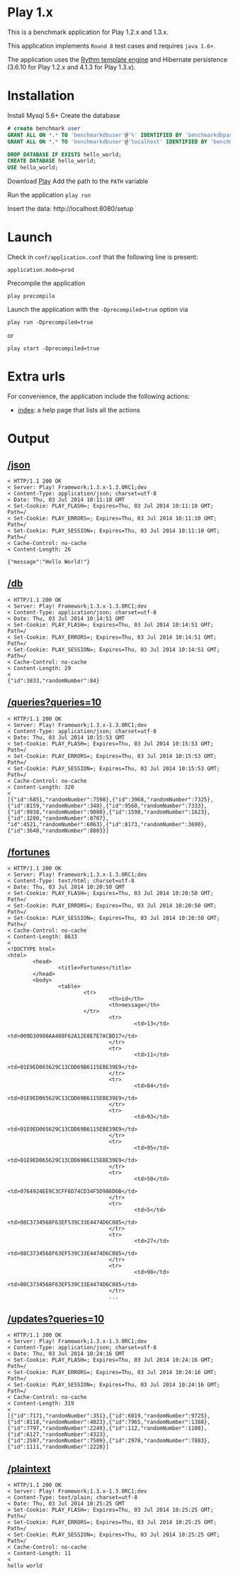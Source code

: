Play 1.x
========

This is a benchmark application for Play 1.2.x and 1.3.x.

This application implements `Round 8` test cases and requires `java 1.6+`.

The application uses the [Rythm template engine](https://github.com/greenlaw110/play-rythm) and Hibernate persistence (3.6.10 for Play 1.2.x and 4.1.3 for Play 1.3.x).

Installation
============
Install Mysql 5.6+
Create the database 
```sql
# create benchmark user
GRANT ALL ON *.* TO 'benchmarkdbuser'@'%' IDENTIFIED BY 'benchmarkdbpass';
GRANT ALL ON *.* TO 'benchmarkdbuser'@'localhost' IDENTIFIED BY 'benchmarkdbpass';

DROP DATABASE IF EXISTS hello_world;
CREATE DATABASE hello_world;
USE hello_world;
```

Download [Play](http://www.playframework.com/download)
Add the path to the `PATH` variable

Run the application
`play run`

Insert the data: http://localhost:8080/setup

Launch
======

Check in `conf/application.conf` that the following line is present: 
```
application.mode=prod
```
Precompile the application 
```
play precompile
```
Launch the application with the `-Dprecompiled=true` option via 
```
play run -Dprecompiled=true
```
or 
```
play start -Dprecompiled=true
```

Extra urls
==========

For convenience, the application include the following actions: 
  - [index](http://localhost:8080/): a help page that lists all the actions

Output
======

[/json](http://www.techempower.com/benchmarks/#section=json)
-----
```
< HTTP/1.1 200 OK
< Server: Play! Framework;1.3.x-1.3.0RC1;dev
< Content-Type: application/json; charset=utf-8
< Date: Thu, 03 Jul 2014 10:11:10 GMT
< Set-Cookie: PLAY_FLASH=; Expires=Thu, 03 Jul 2014 10:11:10 GMT; Path=/
< Set-Cookie: PLAY_ERRORS=; Expires=Thu, 03 Jul 2014 10:11:10 GMT; Path=/
< Set-Cookie: PLAY_SESSION=; Expires=Thu, 03 Jul 2014 10:11:10 GMT; Path=/
< Cache-Control: no-cache
< Content-Length: 26

{"message":"Hello World!"}
```

[/db](http://www.techempower.com/benchmarks/#section=db)
---
```
< HTTP/1.1 200 OK
< Server: Play! Framework;1.3.x-1.3.0RC1;dev
< Content-Type: application/json; charset=utf-8
< Date: Thu, 03 Jul 2014 10:14:51 GMT
< Set-Cookie: PLAY_FLASH=; Expires=Thu, 03 Jul 2014 10:14:51 GMT; Path=/
< Set-Cookie: PLAY_ERRORS=; Expires=Thu, 03 Jul 2014 10:14:51 GMT; Path=/
< Set-Cookie: PLAY_SESSION=; Expires=Thu, 03 Jul 2014 10:14:51 GMT; Path=/
< Cache-Control: no-cache
< Content-Length: 29
<
{"id":3833,"randomNumber":84}
```

[/queries?queries=10](http://www.techempower.com/benchmarks/#section=query)
-------------------
```
< HTTP/1.1 200 OK
< Server: Play! Framework;1.3.x-1.3.0RC1;dev
< Content-Type: application/json; charset=utf-8
< Date: Thu, 03 Jul 2014 10:15:53 GMT
< Set-Cookie: PLAY_FLASH=; Expires=Thu, 03 Jul 2014 10:15:53 GMT; Path=/
< Set-Cookie: PLAY_ERRORS=; Expires=Thu, 03 Jul 2014 10:15:53 GMT; Path=/
< Set-Cookie: PLAY_SESSION=; Expires=Thu, 03 Jul 2014 10:15:53 GMT; Path=/
< Cache-Control: no-cache
< Content-Length: 320
<
[{"id":6851,"randomNumber":7598},{"id":3968,"randomNumber":7325},
{"id":8159,"randomNumber":348},{"id":9560,"randomNumber":7333},
{"id":9938,"randomNumber":9080},{"id":1598,"randomNumber":1623},{"id":3280,"randomNumber":8707},
"id":4521,"randomNumber":6063},{"id":8173,"randomNumber":3690},{"id":3648,"randomNumber":8803}]
```

[/fortunes](http://www.techempower.com/benchmarks/#section=fortune)
---------
```
< HTTP/1.1 200 OK
< Server: Play! Framework;1.3.x-1.3.0RC1;dev
< Content-Type: text/html; charset=utf-8
< Date: Thu, 03 Jul 2014 10:20:50 GMT
< Set-Cookie: PLAY_FLASH=; Expires=Thu, 03 Jul 2014 10:20:50 GMT; Path=/
< Set-Cookie: PLAY_ERRORS=; Expires=Thu, 03 Jul 2014 10:20:50 GMT; Path=/
< Set-Cookie: PLAY_SESSION=; Expires=Thu, 03 Jul 2014 10:20:50 GMT; Path=/
< Cache-Control: no-cache
< Content-Length: 8633
<
<!DOCTYPE html>
<html>
        <head>
                <title>Fortunes</title>
        </head>
        <body>
                <table>
                        <tr>
                                <th>id</th>
                                <th>message</th>
                        </tr>
                                <tr>
                                        <td>13</td>
                                        <td>009D30980AA408F62A12E0E7E7ACBD17</td>
                                </tr>
                                <tr>
                                        <td>11</td>
                                        <td>01E9ED065629C13CDD69B6115EBE39E9</td>
                                </tr>
                                <tr>
                                        <td>84</td>
                                        <td>01E9ED065629C13CDD69B6115EBE39E9</td>
                                </tr>
                                <tr>
                                        <td>93</td>
                                        <td>01E9ED065629C13CDD69B6115EBE39E9</td>
                                </tr>
                                <tr>
                                        <td>95</td>
                                        <td>01E9ED065629C13CDD69B6115EBE39E9</td>
                                </tr>
                                <tr>
                                        <td>50</td>
                                        <td>0764924EE9C3CFF6D74CD34F5D986D6B</td>
                                </tr>
                                <tr>
                                        <td>5</td>
                                        <td>08C3734568F63EF539C33E4474D6C085</td>
                                </tr>
                                <tr>
                                        <td>27</td>
                                        <td>08C3734568F63EF539C33E4474D6C085</td>
                                </tr>
                                <tr>
                                        <td>98</td>
                                        <td>08C3734568F63EF539C33E4474D6C085</td>
                                </tr>
								...
```
[/updates?queries=10](http://www.techempower.com/benchmarks/#section=update)
-------------------
```
< HTTP/1.1 200 OK
< Server: Play! Framework;1.3.x-1.3.0RC1;dev
< Content-Type: application/json; charset=utf-8
< Date: Thu, 03 Jul 2014 10:24:16 GMT
< Set-Cookie: PLAY_FLASH=; Expires=Thu, 03 Jul 2014 10:24:16 GMT; Path=/
< Set-Cookie: PLAY_ERRORS=; Expires=Thu, 03 Jul 2014 10:24:16 GMT; Path=/
< Set-Cookie: PLAY_SESSION=; Expires=Thu, 03 Jul 2014 10:24:16 GMT; Path=/
< Cache-Control: no-cache
< Content-Length: 319
<
[{"id":7171,"randomNumber":351},{"id":6019,"randomNumber":9725},
{"id":8118,"randomNumber":4023},{"id":7965,"randomNumber":1388},
{"id":7797,"randomNumber":2249},{"id":112,"randomNumber":1108},{"id":6127,"randomNumber":4323},
{"id":2597,"randomNumber":7509},{"id":2978,"randomNumber":7883},{"id":1111,"randomNumber":2228}]
```

[/plaintext](http://www.techempower.com/benchmarks/#section=plaintext)
----------
```
< HTTP/1.1 200 OK
< Server: Play! Framework;1.3.x-1.3.0RC1;dev
< Content-Type: text/plain; charset=utf-8
< Date: Thu, 03 Jul 2014 10:25:25 GMT
< Set-Cookie: PLAY_FLASH=; Expires=Thu, 03 Jul 2014 10:25:25 GMT; Path=/
< Set-Cookie: PLAY_ERRORS=; Expires=Thu, 03 Jul 2014 10:25:25 GMT; Path=/
< Set-Cookie: PLAY_SESSION=; Expires=Thu, 03 Jul 2014 10:25:25 GMT; Path=/
< Cache-Control: no-cache
< Content-Length: 11
<
hello world
```
